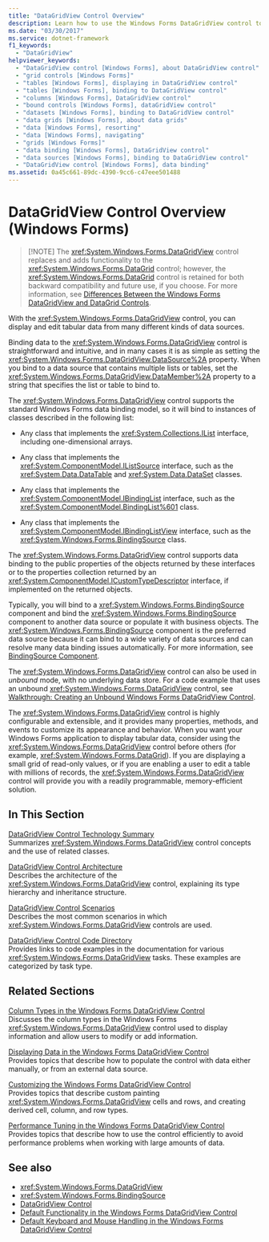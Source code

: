 ```yaml
---
title: "DataGridView Control Overview"
description: Learn how to use the Windows Forms DataGridView control to display and edit tabular data from many different kinds of data sources.
ms.date: "03/30/2017"
ms.service: dotnet-framework
f1_keywords: 
  - "DataGridView"
helpviewer_keywords: 
  - "DataGridView control [Windows Forms], about DataGridView control"
  - "grid controls [Windows Forms]"
  - "tables [Windows Forms], displaying in DataGridView control"
  - "tables [Windows Forms], binding to DataGridView control"
  - "columns [Windows Forms], DataGridView control"
  - "bound controls [Windows Forms], dataGridView control"
  - "datasets [Windows Forms], binding to DataGridView control"
  - "data grids [Windows Forms], about data grids"
  - "data [Windows Forms], resorting"
  - "data [Windows Forms], navigating"
  - "grids [Windows Forms]"
  - "data binding [Windows Forms], DataGridView control"
  - "data sources [Windows Forms], binding to DataGridView control"
  - "DataGridView control [Windows Forms], data binding"
ms.assetid: 0a45c661-89dc-4390-9cc6-c47eee501488
---
```

# DataGridView Control Overview (Windows Forms)
>
> [!NOTE]
> The <xref:System.Windows.Forms.DataGridView> control replaces and adds functionality to the <xref:System.Windows.Forms.DataGrid> control; however, the <xref:System.Windows.Forms.DataGrid> control is retained for both backward compatibility and future use, if you choose. For more information, see [Differences Between the Windows Forms DataGridView and DataGrid Controls](differences-between-the-windows-forms-datagridview-and-datagrid-controls.md).  
  
With the <xref:System.Windows.Forms.DataGridView> control, you can display and edit tabular data from many different kinds of data sources.  
  
Binding data to the <xref:System.Windows.Forms.DataGridView> control is straightforward and intuitive, and in many cases it is as simple as setting the <xref:System.Windows.Forms.DataGridView.DataSource%2A> property. When you bind to a data source that contains multiple lists or tables, set the <xref:System.Windows.Forms.DataGridView.DataMember%2A> property to a string that specifies the list or table to bind to.  
  
The <xref:System.Windows.Forms.DataGridView> control supports the standard Windows Forms data binding model, so it will bind to instances of classes described in the following list:  
  
- Any class that implements the <xref:System.Collections.IList> interface, including one-dimensional arrays.  
  
- Any class that implements the <xref:System.ComponentModel.IListSource> interface, such as the <xref:System.Data.DataTable> and <xref:System.Data.DataSet> classes.  
  
- Any class that implements the <xref:System.ComponentModel.IBindingList> interface, such as the <xref:System.ComponentModel.BindingList%601> class.  
  
- Any class that implements the <xref:System.ComponentModel.IBindingListView> interface, such as the <xref:System.Windows.Forms.BindingSource> class.  
  
The <xref:System.Windows.Forms.DataGridView> control supports data binding to the public properties of the objects returned by these interfaces or to the properties collection returned by an <xref:System.ComponentModel.ICustomTypeDescriptor> interface, if implemented on the returned objects.  
  
Typically, you will bind to a <xref:System.Windows.Forms.BindingSource> component and bind the <xref:System.Windows.Forms.BindingSource> component to another data source or populate it with business objects. The <xref:System.Windows.Forms.BindingSource> component is the preferred data source because it can bind to a wide variety of data sources and can resolve many data binding issues automatically. For more information, see [BindingSource Component](bindingsource-component.md).  
  
The <xref:System.Windows.Forms.DataGridView> control can also be used in *unbound* mode, with no underlying data store. For a code example that uses an unbound <xref:System.Windows.Forms.DataGridView> control, see [Walkthrough: Creating an Unbound Windows Forms DataGridView Control](walkthrough-creating-an-unbound-windows-forms-datagridview-control.md).  
  
The <xref:System.Windows.Forms.DataGridView> control is highly configurable and extensible, and it provides many properties, methods, and events to customize its appearance and behavior. When you want your Windows Forms application to display tabular data, consider using the <xref:System.Windows.Forms.DataGridView> control before others (for example, <xref:System.Windows.Forms.DataGrid>). If you are displaying a small grid of read-only values, or if you are enabling a user to edit a table with millions of records, the <xref:System.Windows.Forms.DataGridView> control will provide you with a readily programmable, memory-efficient solution.  
  
## In This Section  

[DataGridView Control Technology Summary](datagridview-control-technology-summary-windows-forms.md)\
Summarizes <xref:System.Windows.Forms.DataGridView> control concepts and the use of related classes.  
  
[DataGridView Control Architecture](datagridview-control-architecture-windows-forms.md)\
Describes the architecture of the <xref:System.Windows.Forms.DataGridView> control, explaining its type hierarchy and inheritance structure.  
  
[DataGridView Control Scenarios](datagridview-control-scenarios-windows-forms.md)\
Describes the most common scenarios in which <xref:System.Windows.Forms.DataGridView> controls are used.  
  
[DataGridView Control Code Directory](datagridview-control-code-directory-windows-forms.md)\
Provides links to code examples in the documentation for various <xref:System.Windows.Forms.DataGridView> tasks. These examples are categorized by task type.  
  
## Related Sections  

[Column Types in the Windows Forms DataGridView Control](column-types-in-the-windows-forms-datagridview-control.md)\
Discusses the column types in the Windows Forms <xref:System.Windows.Forms.DataGridView> control used to display information and allow users to modify or add information.  
  
[Displaying Data in the Windows Forms DataGridView Control](displaying-data-in-the-windows-forms-datagridview-control.md)\
Provides topics that describe how to populate the control with data either manually, or from an external data source.  
  
[Customizing the Windows Forms DataGridView Control](customizing-the-windows-forms-datagridview-control.md)\
Provides topics that describe custom painting <xref:System.Windows.Forms.DataGridView> cells and rows, and creating derived cell, column, and row types.  
  
[Performance Tuning in the Windows Forms DataGridView Control](performance-tuning-in-the-windows-forms-datagridview-control.md)\
Provides topics that describe how to use the control efficiently to avoid performance problems when working with large amounts of data.  
  
## See also

- <xref:System.Windows.Forms.DataGridView>
- <xref:System.Windows.Forms.BindingSource>
- [DataGridView Control](datagridview-control-windows-forms.md)
- [Default Functionality in the Windows Forms DataGridView Control](default-functionality-in-the-windows-forms-datagridview-control.md)
- [Default Keyboard and Mouse Handling in the Windows Forms DataGridView Control](default-keyboard-and-mouse-handling-in-the-windows-forms-datagridview-control.md)
